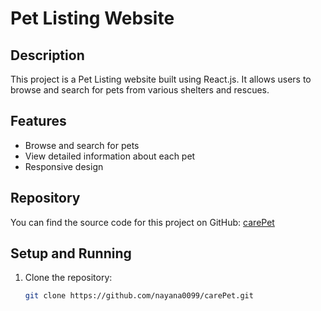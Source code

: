 # Pet Listing Website

## Description
This project is a Pet Listing website built using React.js. It allows users to browse and search for pets from various shelters and rescues.

## Features
- Browse and search for pets
- View detailed information about each pet
- Responsive design

## Repository
You can find the source code for this project on GitHub: [carePet](https://github.com/nayana0099/carePet)

## Setup and Running

1. Clone the repository:
   ```bash
   git clone https://github.com/nayana0099/carePet.git

